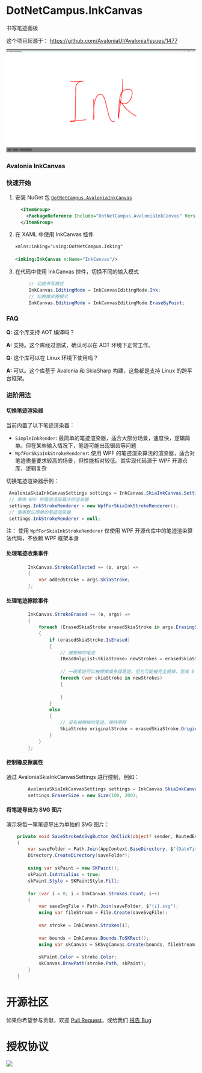 ﻿# DotNetCampus.InkCanvas

书写笔迹画板

这个项目起源于： https://github.com/AvaloniaUI/Avalonia/issues/1477

![](./docs/images/Image1.png)

### Avalonia InkCanvas

### 快速开始

1. 安装 NuGet 包 [`DotNetCampus.AvaloniaInkCanvas`](https://www.nuget.org/packages/DotNetCampus.AvaloniaInkCanvas)

   ```xml
     <ItemGroup>
       <PackageReference Include="DotNetCampus.AvaloniaInkCanvas" Version="1.0.0-alpha.2" />
     </ItemGroup>
   ```

2. 在 XAML 中使用 InkCanvas 控件

   ```xml
   xmlns:inking="using:DotNetCampus.Inking"
   
   <inking:InkCanvas x:Name="InkCanvas"/>
   ```

3. 在代码中使用 InkCanvas 控件，切换不同的输入模式

   ```csharp
        // 切换书写模式
        InkCanvas.EditingMode = InkCanvasEditingMode.Ink;
        // 切换橡皮擦模式
        InkCanvas.EditingMode = InkCanvasEditingMode.EraseByPoint;
   ```

### FAQ

**Q:** 这个库支持 AOT 编译吗？

**A:** 支持。这个库经过测试，确认可以在 AOT 环境下正常工作。

**Q:** 这个库可以在 Linux 环境下使用吗？

**A:** 可以。这个库基于 Avalonia 和 SkiaSharp 构建，这些都是支持 Linux 的跨平台框架。

### 进阶用法

#### 切换笔迹渲染器

当前内置了以下笔迹渲染器：

- `SimpleInkRender`: 最简单的笔迹渲染器，适合大部分场景，速度快，逻辑简单。但在某些输入情况下，笔迹可能出现锯齿等问题
- `WpfForSkiaInkStrokeRenderer`: 使用 WPF 的笔迹渲染算法的渲染器，适合对笔迹质量要求较高的场景，但性能相对较低。其实现代码源于 WPF 开源仓库，逻辑复杂

切换笔迹渲染器示例：

```csharp
 AvaloniaSkiaInkCanvasSettings settings = InkCanvas.SkiaInkCanvas.Settings;
 // 使用 WPF 的笔迹渲染算法的渲染器
 settings.InkStrokeRenderer = new WpfForSkiaInkStrokeRenderer();
 // 使用默认简单的笔迹渲染器
 settings.InkStrokeRenderer = null;
```

注： 使用 `WpfForSkiaInkStrokeRenderer` 仅使用 WPF 开源仓库中的笔迹渲染算法代码，不依赖 WPF 框架本身

#### 处理笔迹收集事件

```csharp
        InkCanvas.StrokeCollected += (o, args) =>
        {
            var addedStroke = args.SkiaStroke;
        };
```

#### 处理笔迹擦除事件

```csharp
        InkCanvas.StrokeErased += (o, args) =>
        {
            foreach (ErasedSkiaStroke erasedSkiaStroke in args.ErasingSkiaStrokeList)
            {
                if (erasedSkiaStroke.IsErased)
                {
                    // 被擦掉的笔迹
                    IReadOnlyList<SkiaStroke> newStrokes = erasedSkiaStroke.NewStrokeList;

                    // 一段笔迹可以被擦掉成多段笔迹。但也可能被完全擦掉，变成 0 段笔迹
                    foreach (var skiaStroke in newStrokes)
                    {
                        
                    }
                }
                else
                {
                    // 没有被擦掉的笔迹，保持原样
                    SkiaStroke originalStroke = erasedSkiaStroke.OriginStroke;
                }
            }
        };
```

#### 控制橡皮擦属性

通过 AvaloniaSkiaInkCanvasSettings 进行控制，例如：

```csharp
        AvaloniaSkiaInkCanvasSettings settings = InkCanvas.SkiaInkCanvas.Settings;
        settings.EraserSize = new Size(100, 200);
```

#### 将笔迹导出为 SVG 图片

演示将每一笔笔迹导出为单独的 SVG 图片：

```csharp
    private void SaveStrokeAsSvgButton_OnClick(object? sender, RoutedEventArgs e)
    {
        var saveFolder = Path.Join(AppContext.BaseDirectory, $"{DateTime.Now:yyyy-MM-dd_HH-mm-ss}");
        Directory.CreateDirectory(saveFolder);

        using var skPaint = new SKPaint();
        skPaint.IsAntialias = true;
        skPaint.Style = SKPaintStyle.Fill;

        for (var i = 0; i < InkCanvas.Strokes.Count; i++)
        {
            var saveSvgFile = Path.Join(saveFolder, $"{i}.svg");
            using var fileStream = File.Create(saveSvgFile);

            var stroke = InkCanvas.Strokes[i];

            var bounds = InkCanvas.Bounds.ToSKRect();
            using var skCanvas = SKSvgCanvas.Create(bounds, fileStream);

            skPaint.Color = stroke.Color;
            skCanvas.DrawPath(stroke.Path, skPaint);
        }
    }
```

# 开源社区

如果你希望参与贡献，欢迎 [Pull Request](https://github.com/dotnet-campus/DotNetCampus.InkCanvas/pulls)，或给我们 [报告 Bug](https://github.com/dotnet-campus/DotNetCampus.InkCanvas/issues/new)

# 授权协议

[![](https://img.shields.io/badge/License-MIT-blue?style=flat-square)](./LICENSE)